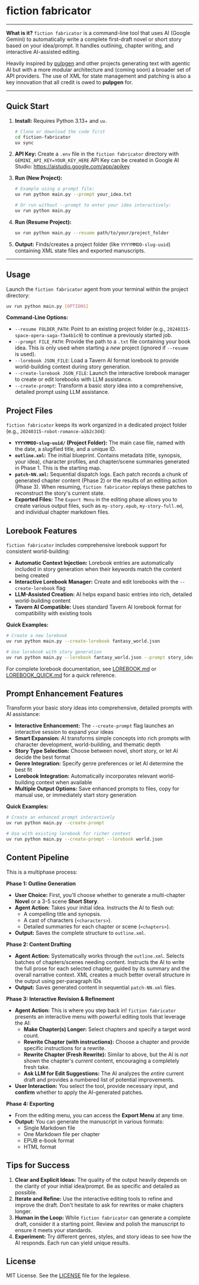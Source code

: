 # fiction fabricator

---

**What is it?** `fiction fabricator` is a command-line tool that uses AI (Google Gemini) to automatically write a complete first-draft novel or short story based on your idea/prompt. It handles outlining, chapter writing, and interactive AI-assisted editing.

Heavily inspired by [pulpgen](https://github.com/pulpgen-dev/pulpgen) and other projects generating text with agentic AI but with a more modular architecture and (coming soon) a broader set of API providers. The use of XML for state management and patching is also a key innovation that all credit is owed to **pulpgen** for.

---

##  Quick Start

1.  **Install:** Requires Python 3.13+ and `uv`.
    ```bash
    # Clone or download the code first
    cd fiction-fabricator
    uv sync
    ```
2.  **API Key:** Create a `.env` file in the `fiction fabricator` directory with `GEMINI_API_KEY=YOUR_KEY_HERE`
    API Key can be created in Google AI Studio: https://aistudio.google.com/app/apikey

3.  **Run (New Project):**

    ```bash
    # Example using a prompt file:
    uv run python main.py --prompt your_idea.txt

    # Or run without --prompt to enter your idea interactively:
    uv run python main.py
    ```

4.  **Run (Resume Project):**
    ```bash
    uv run python main.py --resume path/to/your/project_folder
    ```
5.  **Output:** Finds/creates a project folder (like `YYYYMMDD-slug-uuid`) containing XML state files and exported manuscripts.

---

## Usage

Launch the `fiction fabricator` agent from your terminal within the project directory:

```bash
uv run python main.py [OPTIONS]
```

**Command-Line Options:**

- `--resume FOLDER_PATH`: Point to an existing project folder (e.g., `20240315-space-opera-saga-f3a4b1c9`) to continue a previously started job.
- `--prompt FILE_PATH`: Provide the path to a `.txt` file containing your book idea. This is only used when starting a _new_ project (ignored if `--resume` is used).
- `--lorebook JSON_FILE`: Load a Tavern AI format lorebook to provide world-building context during story generation.
- `--create-lorebook JSON_FILE`: Launch the interactive lorebook manager to create or edit lorebooks with LLM assistance.
- `--create-prompt`: Transform a basic story idea into a comprehensive, detailed prompt using LLM assistance.

## Project Files

`fiction fabricator` keeps its work organized in a dedicated project folder (e.g., `20240315-robot-romance-a1b2c3d4`):

- **`YYYYMMDD-slug-uuid/` (Project Folder):** The main case file, named with the date, a slugified title, and a unique ID.
- **`outline.xml`:** The initial blueprint. Contains metadata (title, synopsis, your idea), character profiles, and chapter/scene summaries generated in Phase 1. This is the starting map.
- **`patch-NN.xml`:** Sequential dispatch logs. Each patch records a chunk of generated chapter content (Phase 2) or the results of an editing action (Phase 3). When resuming, `fiction fabricator` replays these patches to reconstruct the story's current state.
- **Exported Files:** The `Export Menu` in the editing phase allows you to create various output files, such as `my-story.epub`, `my-story-full.md`, and individual chapter markdown files.

## Lorebook Features

`fiction fabricator` includes comprehensive lorebook support for consistent world-building:

- **Automatic Context Injection:** Lorebook entries are automatically included in story generation when their keywords match the content being created
- **Interactive Lorebook Manager:** Create and edit lorebooks with the `--create-lorebook` flag  
- **LLM-Assisted Creation:** AI helps expand basic entries into rich, detailed world-building content
- **Tavern AI Compatible:** Uses standard Tavern AI lorebook format for compatibility with existing tools

**Quick Examples:**
```bash
# Create a new lorebook
uv run python main.py --create-lorebook fantasy_world.json

# Use lorebook with story generation  
uv run python main.py --lorebook fantasy_world.json --prompt story_idea.txt
```

For complete lorebook documentation, see [LOREBOOK.md](LOREBOOK.md) or [LOREBOOK_QUICK.md](LOREBOOK_QUICK.md) for a quick reference.

## Prompt Enhancement Features

Transform your basic story ideas into comprehensive, detailed prompts with AI assistance:

- **Interactive Enhancement:** The `--create-prompt` flag launches an interactive session to expand your ideas
- **Smart Expansion:** AI transforms simple concepts into rich prompts with character development, world-building, and thematic depth
- **Story Type Selection:** Choose between novel, short story, or let AI decide the best format
- **Genre Integration:** Specify genre preferences or let AI determine the best fit
- **Lorebook Integration:** Automatically incorporates relevant world-building context when available
- **Multiple Output Options:** Save enhanced prompts to files, copy for manual use, or immediately start story generation

**Quick Examples:**
```bash
# Create an enhanced prompt interactively
uv run python main.py --create-prompt

# Use with existing lorebook for richer context
uv run python main.py --create-prompt --lorebook world.json
```

## Content Pipeline

This is a multiphase process:

**Phase 1: Outline Generation**

- **User Choice:** First, you'll choose whether to generate a multi-chapter **Novel** or a 3-5 scene **Short Story**.
- **Agent Action:** Takes your initial idea. Instructs the AI to flesh out:
  - A compelling title and synopsis.
  - A cast of characters (`<characters>`).
  - Detailed summaries for each chapter or scene (`<chapters>`).
- **Output:** Saves the complete structure to `outline.xml`.

**Phase 2: Content Drafting**

- **Agent Action:** Systematically works through the `outline.xml`. Selects batches of chapters/scenes needing content. Instructs the AI to write the full prose for each selected chapter, guided by its summary and the overall narrative context. XML creates a much better overall structure in the output using per-paragraph IDs 
- **Output:** Saves generated content in sequential `patch-NN.xml` files.

**Phase 3: Interactive Revision & Refinement**

- **Agent Action:** This is where you step back in! `fiction fabricator` presents an interactive menu with powerful editing tools that leverage the AI:
  - **Make Chapter(s) Longer:** Select chapters and specify a target word count.
  - **Rewrite Chapter (with instructions):** Choose a chapter and provide specific instructions for a rewrite.
  - **Rewrite Chapter (Fresh Rewrite):** Similar to above, but the AI is _not_ shown the chapter's _current_ content, encouraging a completely fresh take.
  - **Ask LLM for Edit Suggestions:** The AI analyzes the _entire_ current draft and provides a numbered list of potential improvements.
- **User Interaction:** You select the tool, provide necessary input, and **confirm** whether to apply the AI-generated patches.

**Phase 4: Exporting**

- From the editing menu, you can access the **Export Menu** at any time.
- **Output:** You can generate the manuscript in various formats:
  - Single Markdown file
  - One Markdown file per chapter
  - EPUB e-book format
  - HTML format

## Tips for Success

1.  **Clear and Explicit Ideas:** The quality of the output heavily depends on the clarity of your initial idea/prompt. Be as specific and detailed as possible.
2.  **Iterate and Refine:** Use the interactive editing tools to refine and improve the draft. Don't hesitate to ask for rewrites or make chapters longer.
3.  **Human in the Loop:** While `fiction fabricator` can generate a complete draft, consider it a starting point. Review and polish the manuscript to ensure it meets your standards.
4.  **Experiment:** Try different genres, styles, and story ideas to see how the AI responds. Each run can yield unique results.

## License

MIT License. See the [LICENSE](LICENSE) file for the legalese.
